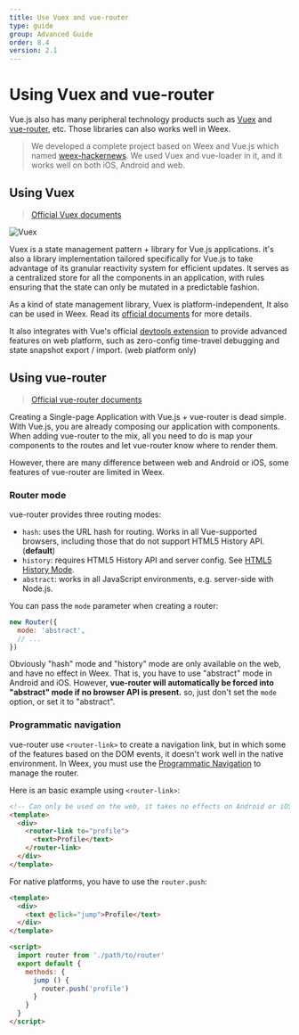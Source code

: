 ```yaml
---
title: Use Vuex and vue-router
type: guide
group: Advanced Guide
order: 8.4
version: 2.1
---
```


# Using Vuex and vue-router

Vue.js also has many peripheral technology products such as [Vuex](https://github.com/vuejs/vuex) and [vue-router](https://github.com/vuejs/vue-router), etc. Those libraries can also works well in Weex.

> We developed a complete project based on Weex and Vue.js which named [weex-hackernews](https://github.com/weepteam/web-ehackernews). We used Vuex and vue-loader in it, and it works well on both iOS, Android and web.

## Using Vuex

> [Official Vuex documents](https://vuex.vuejs.org/en/)

![Vuex](//vuex.vuejs.org/en/images/vuex.png)

Vuex is a state management pattern + library for Vue.js applications. it's also a library implementation tailored specifically for Vue.js to take advantage of its granular reactivity system for efficient updates. It serves as a centralized store for all the components in an application, with rules ensuring that the state can only be mutated in a predictable fashion.

As a kind of state management library, Vuex is platform-independent, It also can be used in Weex. Read its [official documents](https://vuex.vuejs.org/en/) for more details.

It also integrates with Vue's official [devtools extension](https://github.com/vuejs/vue-devtools) to provide advanced features on web platform, such as zero-config time-travel debugging and state snapshot export / import. (web platform only)

## Using vue-router

> [Official vue-router documents](https://router.vuejs.org/en/)

Creating a Single-page Application with Vue.js + vue-router is dead simple. With Vue.js, you are already composing our application with components. When adding vue-router to the mix, all you need to do is map your components to the routes and let vue-router know where to render them.

However, there are many difference between web and Android or iOS, some features of vue-router are limited in Weex.

### Router mode

vue-router provides three routing modes:

+ `hash`: uses the URL hash for routing. Works in all Vue-supported browsers, including those that do not support HTML5 History API. (**default**)
+ `history`: requires HTML5 History API and server config. See [HTML5 History Mode](https://router.vuejs.org/en/essentials/history-mode.html).
+ `abstract`: works in all JavaScript environments, e.g. server-side with Node.js.

You can pass the `mode` parameter when creating a router:

```js
new Router({
  mode: 'abstract',
  // ...
})
```

Obviously "hash" mode and "history" mode are only available on the web, and have no effect in Weex. That is, you have to use "abstract" mode in Android and iOS. However, **vue-router will automatically be forced into "abstract" mode if no browser API is present.** so, just don't set the `mode` option, or set it to "abstract".

### Programmatic navigation

vue-router use `<router-link>` to create a navigation link, but in which some of the features based on the DOM events, it doesn't work well in the native environment. In Weex, you must use the [Programmatic Navigation](https://router.vuejs.org/en/essentials/navigation.html) to manage the router.

Here is an basic example using `<router-link>`:

```html
<!-- Can only be used on the web, it takes no effects on Android or iOS! -->
<template>
  <div>
    <router-link to="profile">
      <text>Profile</text>
    </router-link>
  </div>
</template>
```

For native platforms, you have to use the `router.push`:

```html
<template>
  <div>
    <text @click="jump">Profile</text>
  </div>
</template>

<script>
  import router from './path/to/router'
  export default {
    methods: {
      jump () {
        router.push('profile')
      }
    }
  }
</script>
```
